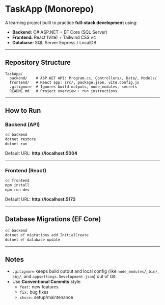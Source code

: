 # TaskApp (Monorepo)

A learning project built to practice **full-stack development** using:

- **Backend:** C# ASP.NET + EF Core (SQL Server)
- **Frontend:** React (Vite) + Tailwind CSS v4
- **Database:** SQL Server Express / LocalDB

---

## Repository Structure

```
TaskApp/
  backend/    # ASP.NET API: Program.cs, Controllers/, Data/, Models/
  frontend/   # React app: src/, package.json, vite.config.js
  .gitignore  # Ignores build outputs, node_modules, secrets
  README.md   # Project overview + run instructions
```

---

## How to Run

### Backend (API)

```bash
cd backend
dotnet restore
dotnet run
```

Default URL: **http://localhost:5004**

---

### Frontend (React)

```bash
cd frontend
npm install
npm run dev
```

Default URL: **http://localhost:5173**

---

## Database Migrations (EF Core)

```bash
cd backend
dotnet ef migrations add InitialCreate
dotnet ef database update
```

---

## Notes

- `.gitignore` keeps build output and local config (like `node_modules/`, `bin/`, `obj/`, and `appsettings.Development.json`) out of Git.
- Use **Conventional Commits** style:
  - `feat:` new features
  - `fix:` bug fixes
  - `chore:` setup/maintenance
